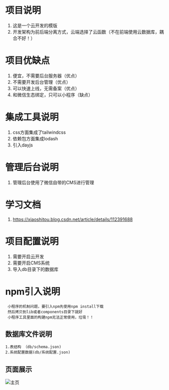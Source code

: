 # 项目说明

1. 这是一个云开发的模版
2. 开发架构为前后端分离方式，云端选择了云函数（不在前端使用云数据库，耦合不好！）

# 项目优缺点

1. 便宜，不需要后台服务器（优点）
2. 不需要开发后台管理（优点）
3. 可以快速上线，无需备案（优点）
4. 和微信生态绑定，只可以小程序（缺点）

# 集成工具说明

1. css方面集成了tailwindcss
2. 依赖包方面集成lodash
3. 引入dayjs

# 管理后台说明

1. 管理后台使用了微信自带的CMS进行管理

# 学习文档

1. https://xiaoshitou.blog.csdn.net/article/details/112391688


# 项目配置说明

1. 需要开启云开发
2. 需要开启CMS系统
3. 导入db目录下的数据库


# npm引入说明
```
 小程序的机制问题，要引入npm先使用npm install下载  
 然后拷贝到lib或者components目录下就好 
 小程序工具里面的构建npm无法正常使用，垃圾！！
```



## 数据库文件说明

```
1.表结构 （db/schema.json)
2.系统配置数据(db/系统配置.json)
```



## 页面展示

![主页]("./md/主页.png")